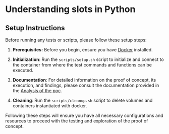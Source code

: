 # Understanding slots in Python

## Setup Instructions

Before running any tests or scripts, please follow these setup steps:

1. **Prerequisites:** Before you begin, ensure you have [Docker](https://www.docker.com/products/docker-desktop) installed.

2. **Initialization**: Run the `scripts/setup.sh` script to initialize and connect to the container from where the test commands and functions can be executed.

3. **Documentation**: For detailed information on the proof of concept, its execution, and findings, please consult the documentation provided in the [Analysis of the poc](DOCUMENTATION.md).

4. **Cleaning**: Run the `scripts/cleanup.sh` script to delete volumes and containers instantiated with docker.

Following these steps will ensure you have all necessary configurations and resources to proceed with the testing and exploration of the proof of concept.
